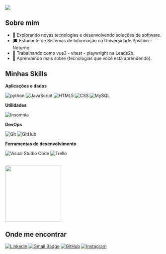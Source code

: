 ![](https://komarev.com/ghpvc/?username=iuricode&color=006bed)

## Sobre mim

- 🤔 Explorando novas tecnologias e desenvolvendo soluções de software.
- 🎓 Estudante de Sistemas de Informação na Universidade Positivo - Noturno.
- 💼 Trabalhando como vue3 - vitest - playwright na Leads2b.
- 🌱 Aprendendo mais sobre {tecnologias que você está aprendendo}.

## Minhas Skills

**Aplicações e dados**

![python](    https://img.shields.io/badge/Python-333333?style=for-the-badge&logo=python&logoColor=white) 
![JavaScript](https://img.shields.io/badge/-JavaScript-333333?style=flat&logo=javascript)
![HTML5](https://img.shields.io/badge/-HTML5-333333?style=flat&logo=HTML5)
![CSS](https://img.shields.io/badge/-CSS-333333?style=flat&logo=CSS3&logoColor=1572B6)
![MySQL](https://img.shields.io/badge/-MySQL-333333?style=flat&logo=mysql)

**Utilidades**

![Insomnia](https://img.shields.io/badge/-Insomnia-333333?style=flat&logo=insomnia)

**DevOps**

![Git](https://img.shields.io/badge/-Git-333333?style=flat&logo=git)
![GitHub](https://img.shields.io/badge/-GitHub-333333?style=flat&logo=github)


**Ferramentas de desenvolvimento**

![Visual Studio Code](https://img.shields.io/badge/-Visual%20Studio%20Code-333333?style=flat&logo=visual-studio-code&logoColor=007ACC)
![Trello](https://img.shields.io/badge/-Trello-333333?style=flat&logo=trello&logoColor=007ACC)


<br/>

<a href="https://github.com/iuricode" title="Perfil do Iuri">
  <img height="180em" src="https://github-readme-stats.vercel.app/api?username=iuricode&theme=dracula&show_icons=true" />
</a>

## Onde me encontrar

[![Linkedin](https://img.shields.io/badge/-username-blue?style=flat-square&logo=Linkedin&logoColor=white)](https://www.linkedin.com/in/eduardo-lima-crr/)
[![Gmail Badge](https://img.shields.io/badge/-seuemail@email.com-006bed?style=flat-square&logo=Gmail&logoColor=white&link=mailto:SEU-EMAIL)](eduardolimacrr@gmail.com)
[![GitHub](https://img.shields.io/github/followers/iuricode?label=follow&style=social)](https://github.com/Eduardolimacrr/Eduardolimacrr/)
[![Instagram](https://img.shields.io/badge/Instagram-E4405F?style=for-the-badge&logo=instagram&logoColor=white)](https://instagram.com/eduardo_limx) 


